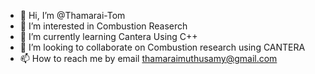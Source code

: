 - 👋 Hi, I’m @Thamarai-Tom
- 👀 I’m interested in Combustion Reaserch
- 🌱 I’m currently learning Cantera Using C++
- 💞️ I’m looking to collaborate on Combustion research using CANTERA
- 📫 How to reach me by email thamaraimuthusamy@gmail.com

<!---
Thamarai-Tom/Thamarai-Tom is a ✨ special ✨ repository because its `README.md` (this file) appears on your GitHub profile.
You can click the Preview link to take a look at your changes.
--->
